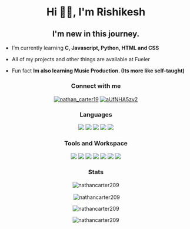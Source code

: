 <h1 align="center">Hi 👋🏻, I'm Rishikesh</h1>
<h2 align="center">I'm new in this journey.</h2>

<!-- <p align="center"> <img src="https://komarev.com/ghpvc/?username=nathancarter209&label=Profile%20views&color=00fbff&style=flat-square" alt="nathancarter209" /> </p> -->

-  I’m currently learning **C, Javascript, Python, HTML and CSS**

-  All of my projects and other things are available at <a herf="https://fueler.io/nathan_r" target="blank">Fueler</a>

-  Fun fact **Im also learning Music Production. (Its more like self-taught)**

<!-- Connect with me -->

<h3 align="center">Connect with me</h3>
<p align="center">
<a href="https://twitter.com/nathan_carter19" target="blank"><img align="center" src="https://img.shields.io/badge/Twitter-1DA1F2?style=for-the-badge&logo=twitter&logoColor=white" alt="nathan_carter19" ></a>
<a href="https://discord.gg/aUfNHA5zv2" target="blank"><img align="center" src="https://img.shields.io/badge/Discord-7289DA?style=for-the-badge&logo=discord&logoColor=white" alt="aUfNHA5zv2"  /></a>
</p>

<!-- Language -->

<h3 align="center">Languages</h3>
<p align="center">
<img src="https://img.shields.io/badge/Python-14354C?style=for-the-badge&logo=python&logoColor=white" /> 
<img src="https://img.shields.io/badge/HTML5-E34F26?style=for-the-badge&logo=html5&logoColor=white"/>
<img src="https://img.shields.io/badge/CSS3-1572B6?style=for-the-badge&logo=css3&logoColor=white"/>
<img src="https://img.shields.io/badge/C-00599C?style=for-the-badge&logo=c&logoColor=white"/>
<img src="https://img.shields.io/badge/JavaScript-F7DF1E?style=for-the-badge&logo=JavaScript&logoColor=white" />

</p>

<!-- Tools  and workspace -->


<h3 align="center">Tools and Workspace</h3>
<p align="Center">
<img src="https://img.shields.io/badge/Visual_Studio_Code-0078D4?style=for-the-badge&logo=visual%20studio%20code&logoColor=white"/>
<img src="https://img.shields.io/badge/PyCharm-000000.svg?&style=for-the-badge&logo=PyCharm&logoColor=white"/> 
<img src="https://img.shields.io/badge/WebStorm-000000?style=for-the-badge&logo=WebStorm&logoColor=white"/>
<img src="https://img.shields.io/badge/CLion-000000?style=for-the-badge&logo=clion&logoColor=white"/>
<img src="https://img.shields.io/badge/mac%20os-000000?style=for-the-badge&logo=apple&logoColor=white"/>
<img src="https://img.shields.io/badge/APPLE-MacBook%20Pro%202014-lightgrey?style=for-the-badge&logo=apple&logoColor=white"/>
<!-- <img src="https//img.shields.io/badge/CLION-0000000000000red?style=for-the-badge&logo=clion&logoColor=white"/>  -->
<img src="https://img.shields.io/badge/Zorin%20OS-0CC1F3?style=for-the-badge&logo=zorin&logoColor=white" />



<!-- Stats -->

<h3 align="center">Stats</h3>
<h align="center">
<p><img align="center" src="https://github-readme-stats.vercel.app/api/top-langs?username=nathancarter209&show_icons=true&theme=synthwave&locale=en&layout=compact" alt="nathancarter209" />
</p>

<p>&nbsp;<img align="center" src="https://github-readme-stats.vercel.app/api?username=nathancarter209&show_icons=true&theme=synthwave&locale=en" alt="nathancarter209" /></p>

<p><img align="center" src="https://github-readme-streak-stats.herokuapp.com/?user=nathancarter209&theme=synthwave" alt="nathancarter209" /></p>
</h>
<p align="center"> <img src="https://komarev.com/ghpvc/?username=nathancarter209&label=Profile%20views&color=red&style=for-the-badge" alt="nathancarter209" /> </p>

